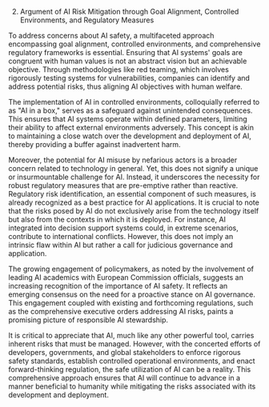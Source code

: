 2. Argument of AI Risk Mitigation through Goal Alignment, Controlled Environments, and Regulatory Measures

To address concerns about AI safety, a multifaceted approach encompassing goal alignment, controlled environments, and comprehensive regulatory frameworks is essential. Ensuring that AI systems' goals are congruent with human values is not an abstract vision but an achievable objective. Through methodologies like red teaming, which involves rigorously testing systems for vulnerabilities, companies can identify and address potential risks, thus aligning AI objectives with human welfare.

The implementation of AI in controlled environments, colloquially referred to as "AI in a box," serves as a safeguard against unintended consequences. This ensures that AI systems operate within defined parameters, limiting their ability to affect external environments adversely. This concept is akin to maintaining a close watch over the development and deployment of AI, thereby providing a buffer against inadvertent harm.

Moreover, the potential for AI misuse by nefarious actors is a broader concern related to technology in general. Yet, this does not signify a unique or insurmountable challenge for AI. Instead, it underscores the necessity for robust regulatory measures that are pre-emptive rather than reactive. Regulatory risk identification, an essential component of such measures, is already recognized as a best practice for AI applications. It is crucial to note that the risks posed by AI do not exclusively arise from the technology itself but also from the contexts in which it is deployed. For instance, AI integrated into decision support systems could, in extreme scenarios, contribute to international conflicts. However, this does not imply an intrinsic flaw within AI but rather a call for judicious governance and application.

The growing engagement of policymakers, as noted by the involvement of leading AI academics with European Commission officials, suggests an increasing recognition of the importance of AI safety. It reflects an emerging consensus on the need for a proactive stance on AI governance. This engagement coupled with existing and forthcoming regulations, such as the comprehensive executive orders addressing AI risks, paints a promising picture of responsible AI stewardship.

It is critical to appreciate that AI, much like any other powerful tool, carries inherent risks that must be managed. However, with the concerted efforts of developers, governments, and global stakeholders to enforce rigorous safety standards, establish controlled operational environments, and enact forward-thinking regulation, the safe utilization of AI can be a reality. This comprehensive approach ensures that AI will continue to advance in a manner beneficial to humanity while mitigating the risks associated with its development and deployment.
